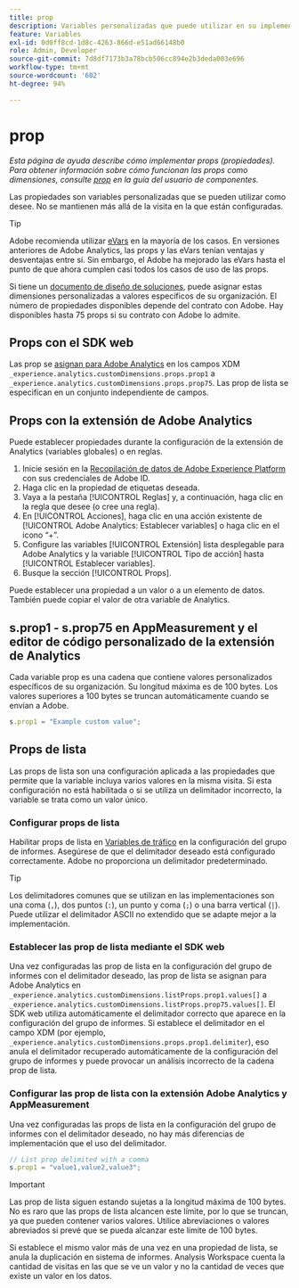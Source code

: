 ```yaml
---
title: prop
description: Variables personalizadas que puede utilizar en su implementación.
feature: Variables
exl-id: 0d0ff8cd-1d8c-4263-866d-e51ad66148b0
role: Admin, Developer
source-git-commit: 7d8df7173b3a78bcb506cc894e2b3deda003e696
workflow-type: tm+mt
source-wordcount: '602'
ht-degree: 94%

---
```


# prop

*Esta página de ayuda describe cómo implementar props (propiedades). Para obtener información sobre cómo funcionan las props como dimensiones, consulte [prop](/help/components/dimensions/prop.md) en la guía del usuario de componentes.*

Las propiedades son variables personalizadas que se pueden utilizar como desee. No se mantienen más allá de la visita en la que están configuradas.

>[!TIP]
>
>Adobe recomienda utilizar [eVars](evar.md) en la mayoría de los casos. En versiones anteriores de Adobe Analytics, las props y las eVars tenían ventajas y desventajas entre sí. Sin embargo, el Adobe ha mejorado las eVars hasta el punto de que ahora cumplen casi todos los casos de uso de las props.

Si tiene un [documento de diseño de soluciones](/help/implement/prepare/solution-design.md), puede asignar estas dimensiones personalizadas a valores específicos de su organización. El número de propiedades disponibles depende del contrato con Adobe. Hay disponibles hasta 75 props si su contrato con Adobe lo admite.

## Props con el SDK web

Las prop se [asignan para Adobe Analytics](https://experienceleague.adobe.com/docs/analytics/implementation/aep-edge/variable-mapping.html?lang=es) en los campos XDM `_experience.analytics.customDimensions.props.prop1` a `_experience.analytics.customDimensions.props.prop75`. Las prop de lista se especifican en un conjunto independiente de campos.

## Props con la extensión de Adobe Analytics

Puede establecer propiedades durante la configuración de la extensión de Analytics (variables globales) o en reglas.

1. Inicie sesión en la [Recopilación de datos de Adobe Experience Platform](https://experience.adobe.com/data-collection) con sus credenciales de Adobe ID.
2. Haga clic en la propiedad de etiquetas deseada.
3. Vaya a la pestaña [!UICONTROL Reglas] y, a continuación, haga clic en la regla que desee (o cree una regla).
4. En [!UICONTROL Acciones], haga clic en una acción existente de [!UICONTROL Adobe Analytics: Establecer variables] o haga clic en el icono “+”.
5. Configure las variables [!UICONTROL Extensión] lista desplegable para Adobe Analytics y la variable [!UICONTROL Tipo de acción] hasta [!UICONTROL Establecer variables].
6. Busque la sección [!UICONTROL Props].

Puede establecer una propiedad a un valor o a un elemento de datos. También puede copiar el valor de otra variable de Analytics.

## s.prop1 - s.prop75 en AppMeasurement y el editor de código personalizado de la extensión de Analytics

Cada variable prop es una cadena que contiene valores personalizados específicos de su organización. Su longitud máxima es de 100 bytes. Los valores superiores a 100 bytes se truncan automáticamente cuando se envían a Adobe.

```js
s.prop1 = "Example custom value";
```

## Props de lista

Las props de lista son una configuración aplicada a las propiedades que permite que la variable incluya varios valores en la misma visita. Si esta configuración no está habilitada o si se utiliza un delimitador incorrecto, la variable se trata como un valor único.

### Configurar props de lista

Habilitar props de lista en [Variables de tráfico](/help/admin/admin/c-manage-report-suites/c-edit-report-suites/c-traffic-variables/traffic-var.md) en la configuración del grupo de informes. Asegúrese de que el delimitador deseado está configurado correctamente. Adobe no proporciona un delimitador predeterminado.

>[!TIP]
>
>Los delimitadores comunes que se utilizan en las implementaciones son una coma (`,`), dos puntos (`:`), un punto y coma (`;`) o una barra vertical (`|`). Puede utilizar el delimitador ASCII no extendido que se adapte mejor a la implementación.

### Establecer las prop de lista mediante el SDK web

Una vez configuradas las prop de lista en la configuración del grupo de informes con el delimitador deseado, las prop de lista se asignan para Adobe Analytics en `_experience.analytics.customDimensions.listProps.prop1.values[]` a `_experience.analytics.customDimensions.listProps.prop75.values[]`. El SDK web utiliza automáticamente el delimitador correcto que aparece en la configuración del grupo de informes. Si establece el delimitador en el campo XDM (por ejemplo, `_experience.analytics.customDimensions.props.prop1.delimiter`), eso anula el delimitador recuperado automáticamente de la configuración del grupo de informes y puede provocar un análisis incorrecto de la cadena prop de lista.

### Configurar las prop de lista con la extensión Adobe Analytics y AppMeasurement

Una vez configuradas las props de lista en la configuración del grupo de informes con el delimitador deseado, no hay más diferencias de implementación que el uso del delimitador.

```js
// List prop delimited with a comma
s.prop1 = "value1,value2,value3";
```

>[!IMPORTANT]
>
>Las prop de lista siguen estando sujetas a la longitud máxima de 100 bytes. No es raro que las props de lista alcancen este límite, por lo que se truncan, ya que pueden contener varios valores. Utilice abreviaciones o valores abreviados si prevé que se pueda alcanzar este límite de 100 bytes.

Si establece el mismo valor más de una vez en una propiedad de lista, se anula la duplicación en sistema de informes. Analysis Workspace cuenta la cantidad de visitas en las que se ve un valor y no la cantidad de veces que existe un valor en los datos.
